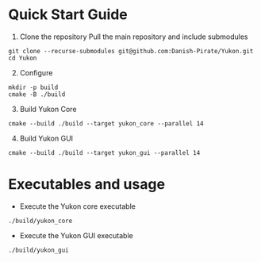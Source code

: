 # Quick Start Guide

1. Clone the repository
Pull the main repository and include submodules
```
git clone --recurse-submodules git@github.com:Danish-Pirate/Yukon.git
cd Yukon
```
2. Configure
```
mkdir -p build
cmake -B ./build
```
3. Build Yukon Core
```
cmake --build ./build --target yukon_core --parallel 14
```
4. Build Yukon GUI
```
cmake --build ./build --target yukon_gui --parallel 14
```
# Executables and usage
- Execute the Yukon core executable
```
./build/yukon_core
```
- Execute the Yukon GUI executable
```
./build/yukon_gui
```



